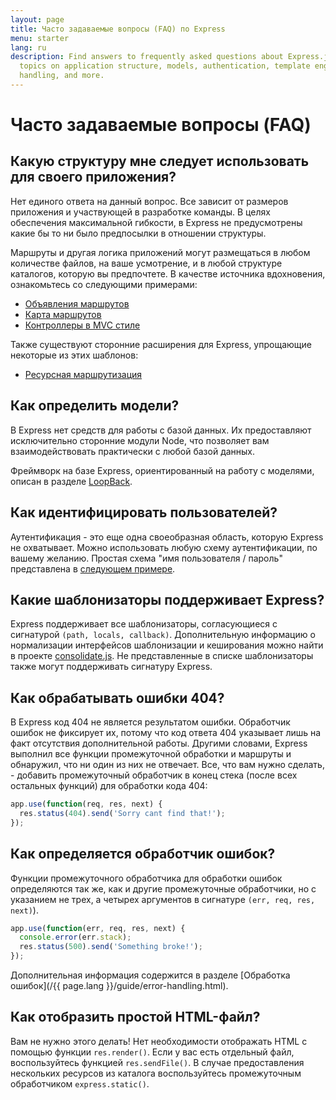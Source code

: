 ```yaml
---
layout: page
title: Часто задаваемые вопросы (FAQ) по Express
menu: starter
lang: ru
description: Find answers to frequently asked questions about Express.js, including
  topics on application structure, models, authentication, template engines, error
  handling, and more.
---
```


# Часто задаваемые вопросы (FAQ)

## Какую структуру мне следует использовать для своего приложения?

Нет единого ответа на данный вопрос. Все зависит от размеров приложения и участвующей в разработке команды. В целях обеспечения максимальной гибкости, в Express не предусмотрены какие бы то ни было предпосылки в отношении структуры.

Маршруты и другая логика приложений могут размещаться в любом количестве файлов, на ваше усмотрение, и в любой структуре каталогов, которую вы предпочтете. В качестве источника вдохновения, ознакомьтесь со следующими примерами:

* [Объявления маршрутов](https://github.com/expressjs/express/blob/4.13.1/examples/route-separation/index.js#L32-47)
* [Карта маршрутов](https://github.com/expressjs/express/blob/4.13.1/examples/route-map/index.js#L52-L66)
* [Контроллеры в MVC стиле](https://github.com/expressjs/express/tree/master/examples/mvc)

Также существуют сторонние расширения для Express, упрощающие некоторые из этих шаблонов:

* [Ресурсная маршрутизация](https://github.com/expressjs/express-resource)

## Как определить модели?

В Express нет средств для работы с базой данных. Их предоставляют исключительно
сторонние модули Node, что позволяет вам взаимодействовать практически с любой базой данных.

Фреймворк на базе Express, ориентированный на работу с моделями, описан в разделе [LoopBack](http://loopback.io).

## Как идентифицировать пользователей?

Аутентификация - это еще одна своеобразная область, которую Express не охватывает.  Можно использовать любую схему аутентификации, по вашему желанию.
Простая схема "имя пользователя / пароль" представлена в [следующем примере](https://github.com/expressjs/express/tree/master/examples/auth).


## Какие шаблонизаторы поддерживает Express?

Express поддерживает все шаблонизаторы, согласующиеся с сигнатурой `(path, locals, callback)`.
Дополнительную информацию о нормализации интерфейсов шаблонизации и кеширования можно найти в проекте
[consolidate.js](https://github.com/visionmedia/consolidate.js). Не представленные в списке шаблонизаторы также могут поддерживать сигнатуру Express.

## Как обрабатывать ошибки 404?

В Express код 404 не является результатом ошибки. Обработчик ошибок
не фиксирует их, потому что код ответа 404 указывает лишь на факт отсутствия дополнительной работы.  Другими словами, Express выполнил все функции промежуточной обработки и маршруты и обнаружил, что ни один из них не отвечает. Все, что вам нужно сделать, - добавить промежуточный обработчик в конец стека (после всех остальных функций) для обработки кода 404:

```js
app.use(function(req, res, next) {
  res.status(404).send('Sorry cant find that!');
});
```

## Как определяется обработчик ошибок?

Функции промежуточного обработчика для обработки ошибок определяются так же, как и другие промежуточные обработчики, но с указанием не трех, а четырех аргументов в сигнатуре `(err, req, res, next)`).

```js
app.use(function(err, req, res, next) {
  console.error(err.stack);
  res.status(500).send('Something broke!');
});
```

Дополнительная информация содержится в разделе [Обработка ошибок](/{{ page.lang }}/guide/error-handling.html).

## Как отобразить простой HTML-файл?

Вам не нужно этого делать! Нет необходимости отображать HTML с помощью функции `res.render()`.
Если у вас есть отдельный файл, воспользуйтесь функцией `res.sendFile()`.
В случае предоставления нескольких ресурсов из каталога воспользуйтесь промежуточным обработчиком `express.static()`.
